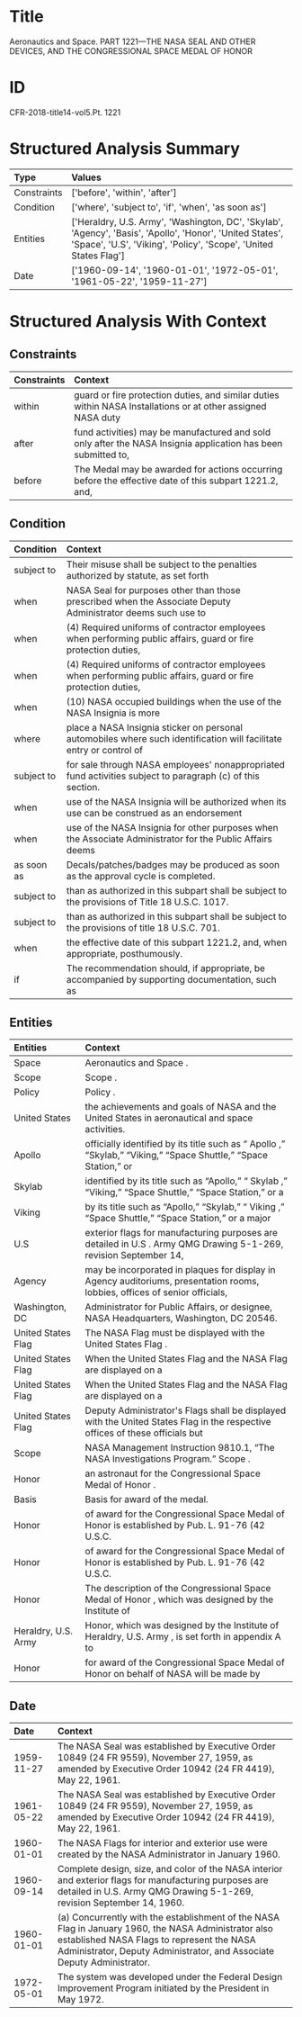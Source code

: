 # Title

 Aeronautics and Space. PART 1221—THE NASA SEAL AND OTHER DEVICES, AND THE CONGRESSIONAL SPACE MEDAL OF HONOR


# ID

 CFR-2018-title14-vol5.Pt. 1221


# Structured Analysis Summary

| Type        | Values                                                                                                                                                                        |
|:------------|:------------------------------------------------------------------------------------------------------------------------------------------------------------------------------|
| Constraints | ['before', 'within', 'after']                                                                                                                                                 |
| Condition   | ['where', 'subject to', 'if', 'when', 'as soon as']                                                                                                                           |
| Entities    | ['Heraldry, U.S. Army', 'Washington, DC', 'Skylab', 'Agency', 'Basis', 'Apollo', 'Honor', 'United States', 'Space', 'U.S', 'Viking', 'Policy', 'Scope', 'United States Flag'] |
| Date        | ['1960-09-14', '1960-01-01', '1972-05-01', '1961-05-22', '1959-11-27']                                                                                                        |


# Structured Analysis With Context

 


## Constraints

| Constraints   | Context                                                                                                       |
|:--------------|:--------------------------------------------------------------------------------------------------------------|
| within        | guard or fire protection duties, and similar duties within NASA Installations or at other assigned NASA duty  |
| after         | fund activities) may be manufactured and sold only after the NASA Insignia application has been submitted to, |
| before        | The Medal may be awarded for actions occurring before the effective date of this subpart 1221.2, and,         |


## Condition

| Condition   | Context                                                                                                             |
|:------------|:--------------------------------------------------------------------------------------------------------------------|
| subject to  | Their misuse shall be  subject to the penalties authorized by statute, as set forth                                 |
| when        | NASA Seal for purposes other than those prescribed when the Associate Deputy Administrator deems such use to        |
| when        | (4) Required uniforms of contractor employees  when performing public affairs, guard or fire protection duties,     |
| when        | (4) Required uniforms of contractor employees  when performing public affairs, guard or fire protection duties,     |
| when        | (10) NASA occupied buildings  when the use of the NASA Insignia is more                                             |
| where       | place a NASA Insignia sticker on personal automobiles where such identification will facilitate entry or control of |
| subject to  | for sale through NASA employees' nonappropriated fund activities subject to  paragraph (c) of this section.         |
| when        | use of the NASA Insignia will be authorized when its use can be construed as an endorsement                         |
| when        | use of the NASA Insignia for other purposes when the Associate Administrator for the Public Affairs deems           |
| as soon as  | Decals/patches/badges may be produced  as soon as  the approval cycle is completed.                                 |
| subject to  | than as authorized in this subpart shall be subject to  the provisions of Title 18 U.S.C. 1017.                     |
| subject to  | than as authorized in this subpart shall be subject to  the provisions of title 18 U.S.C. 701.                      |
| when        | the effective date of this subpart 1221.2, and, when  appropriate, posthumously.                                    |
| if          | The recommendation should,  if appropriate, be accompanied by supporting documentation, such as                     |


## Entities

| Entities            | Context                                                                                                                                                                     |
|:--------------------|:----------------------------------------------------------------------------------------------------------------------------------------------------------------------------|
| Space               | Aeronautics and  Space .                                                                                                                                                    |
| Scope               | Scope .                                                                                                                                                                     |
| Policy              | Policy .                                                                                                                                                                    |
| United States       | the achievements and goals of NASA and the United States  in aeronautical and space activities.                                                                             |
| Apollo              | officially identified by its title such as &#8220; Apollo ,&#8221; &#8220;Skylab,&#8221; &#8220;Viking,&#8221; &#8220;Space Shuttle,&#8221; &#8220;Space Station,&#8221; or |
| Skylab              | identified by its title such as &#8220;Apollo,&#8221; &#8220; Skylab ,&#8221; &#8220;Viking,&#8221; &#8220;Space Shuttle,&#8221; &#8220;Space Station,&#8221; or a          |
| Viking              | by its title such as &#8220;Apollo,&#8221; &#8220;Skylab,&#8221; &#8220; Viking ,&#8221; &#8220;Space Shuttle,&#8221; &#8220;Space Station,&#8221; or a major               |
| U.S                 | exterior flags for manufacturing purposes are detailed in U.S . Army QMG Drawing 5-1-269, revision September 14,                                                            |
| Agency              | may be incorporated in plaques for display in Agency auditoriums, presentation rooms, lobbies, offices of senior officials,                                                 |
| Washington, DC      | Administrator for Public Affairs, or designee, NASA Headquarters, Washington, DC  20546.                                                                                    |
| United States Flag  | The NASA Flag must be displayed with the United States Flag .                                                                                                               |
| United States Flag  | When the  United States Flag and the NASA Flag are displayed on a                                                                                                           |
| United States Flag  | When the  United States Flag and the NASA Flag are displayed on a                                                                                                           |
| United States Flag  | Deputy Administrator's Flags shall be displayed with the United States Flag in the respective offices of these officials but                                                |
| Scope               | NASA Management Instruction 9810.1, &#8220;The NASA Investigations Program.&#8221; Scope .                                                                                  |
| Honor               | an astronaut for the Congressional Space Medal of Honor .                                                                                                                   |
| Basis               | Basis  for award of the medal.                                                                                                                                              |
| Honor               | of award for the Congressional Space Medal of Honor is established by Pub. L. 91-76 (42 U.S.C.                                                                              |
| Honor               | of award for the Congressional Space Medal of Honor is established by Pub. L. 91-76 (42 U.S.C.                                                                              |
| Honor               | The description of the Congressional Space Medal of  Honor , which was designed by the Institute of                                                                         |
| Heraldry, U.S. Army | Honor, which was designed by the Institute of Heraldry, U.S. Army , is set forth in appendix A to                                                                           |
| Honor               | for award of the Congressional Space Medal of Honor on behalf of NASA will be made by                                                                                       |


## Date

| Date       | Context                                                                                                                                                                                                                     |
|:-----------|:----------------------------------------------------------------------------------------------------------------------------------------------------------------------------------------------------------------------------|
| 1959-11-27 | The NASA Seal was established by Executive Order 10849 (24 FR 9559), November 27, 1959, as amended by Executive Order 10942 (24 FR 4419), May 22, 1961.                                                                     |
| 1961-05-22 | The NASA Seal was established by Executive Order 10849 (24 FR 9559), November 27, 1959, as amended by Executive Order 10942 (24 FR 4419), May 22, 1961.                                                                     |
| 1960-01-01 | The NASA Flags for interior and exterior use were created by the NASA Administrator in January 1960.                                                                                                                        |
| 1960-09-14 | Complete design, size, and color of the NASA interior and exterior flags for manufacturing purposes are detailed in U.S. Army QMG Drawing 5-1-269, revision September 14, 1960.                                             |
| 1960-01-01 | (a) Concurrently with the establishment of the NASA Flag in January 1960, the NASA Administrator also established NASA Flags to represent the NASA Administrator, Deputy Administrator, and Associate Deputy Administrator. |
| 1972-05-01 | The system was developed under the Federal Design Improvement Program initiated by the President in May 1972.                                                                                                               |



